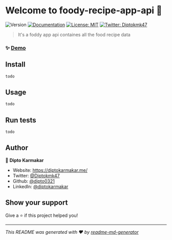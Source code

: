 # Welcome to foody-recipe-app-api 👋
![Version](https://img.shields.io/badge/version-0.1-blue.svg?cacheSeconds=2592000)
[![Documentation](https://img.shields.io/badge/documentation-yes-brightgreen.svg)](todo)
[![License: MIT](https://img.shields.io/badge/License-MIT-yellow.svg)](#)
[![Twitter: Diptokmk47](https://img.shields.io/twitter/follow/Diptokmk47.svg?style=social)](https://twitter.com/Diptokmk47)

> It's a foddy app api containes all the food recipe data

### ✨ [Demo](todo)

## Install

```sh
todo
```

## Usage

```sh
todo
```

## Run tests

```sh
todo
```

## Author

👤 **Dipto Karmakar**

* Website: https://diptokarmakar.me/
* Twitter: [@Diptokmk47](https://twitter.com/Diptokmk47)
* Github: [@dipto0321](https://github.com/dipto0321)
* LinkedIn: [@diptokarmakar](https://linkedin.com/in/diptokarmakar)

## Show your support

Give a ⭐️ if this project helped you!


***
_This README was generated with ❤️ by [readme-md-generator](https://github.com/kefranabg/readme-md-generator)_